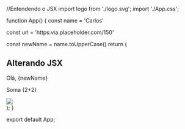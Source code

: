 //Entendendo o JSX
import logo from './logo.svg';
import './App.css';

function App() {
  const name = 'Carlos'

  const url = 'https:via.placeholder.com/150'

  const newName = name.toUpperCase()
  return (
    <div className="App">
      <h2>Alterando JSX</h2>
      <p>Olá, {newName}</p>
      <p>Soma {2+2}</p>
      <img src={url} />
    </div>
  );
}

export default App;

